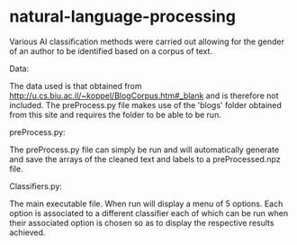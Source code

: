# natural-language-processing
Various AI classification methods were carried out allowing for the gender of an author to be identified based on a corpus of text.

Data:

The data used is that obtained from http://u.cs.biu.ac.il/~koppel/BlogCorpus.htm#_blank and is therefore not included. The preProcess.py file makes use of the 'blogs' folder obtained from this site and requires the folder to be able to be run.

preProcess.py:

The preProcess.py file can simply be run and will automatically generate and save the arrays of the cleaned text and labels to a preProcessed.npz file.

Classifiers.py:

The main executable file. When run will display a menu of 5 options. Each option is associated to a different classifier each of which can be run when their associated option is chosen so as to display the respective results achieved.
